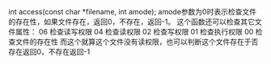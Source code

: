 


int   access(const   char   *filename,   int   amode);
amode参数为0时表示检查文件的存在性，如果文件存在，返回0，不存在，返回-1。
这个函数还可以检查其它文件属性：
06     检查读写权限
04     检查读权限
02     检查写权限
01     检查执行权限
00     检查文件的存在性
而这个就算这个文件没有读权限，也可以判断这个文件存在于否
存在返回0，不存在返回-1
